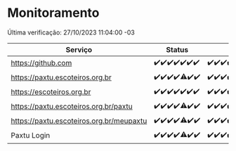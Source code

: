 # Monitoramento

Última verificação: 27/10/2023 11:04:00 -03

|Serviço|Status|Últimas 24h|
|---|---|---|
|https://github.com|<span title="2023-10-20: OK=24">✔️</span><span title="2023-10-21: OK=24">✔️</span><span title="2023-10-22: OK=24">✔️</span><span title="2023-10-23: OK=24">✔️</span><span title="2023-10-24: OK=24">✔️</span><span title="2023-10-25: OK=24">✔️</span><span title="2023-10-26: OK=14">✔️</span>|<span title="26/10/2023 11:04:00 -03 : 200">✔️</span><span title="26/10/2023 12:05:00 -03 : 200">✔️</span><span title="26/10/2023 13:07:00 -03 : 200">✔️</span><span title="26/10/2023 14:04:00 -03 : 200">✔️</span><span title="26/10/2023 15:07:00 -03 : 200">✔️</span><span title="26/10/2023 16:03:00 -03 : 200">✔️</span><span title="26/10/2023 17:06:00 -03 : 200">✔️</span><span title="26/10/2023 18:04:00 -03 : 200">✔️</span><span title="26/10/2023 19:03:00 -03 : 200">✔️</span><span title="26/10/2023 20:05:00 -03 : 200">✔️</span><span title="26/10/2023 21:28:00 -03 : 200">✔️</span><span title="26/10/2023 22:39:00 -03 : 200">✔️</span><span title="26/10/2023 23:13:00 -03 : 200">✔️</span><span title="27/10/2023 00:06:00 -03 : 200">✔️</span><span title="27/10/2023 01:07:00 -03 : 200">✔️</span><span title="27/10/2023 02:05:00 -03 : 200">✔️</span><span title="27/10/2023 03:08:00 -03 : 200">✔️</span><span title="27/10/2023 04:04:00 -03 : 200">✔️</span><span title="27/10/2023 05:08:00 -03 : 200">✔️</span><span title="27/10/2023 06:05:00 -03 : 200">✔️</span><span title="27/10/2023 07:06:00 -03 : 200">✔️</span><span title="27/10/2023 08:03:00 -03 : 200">✔️</span><span title="27/10/2023 09:10:00 -03 : 200">✔️</span><span title="27/10/2023 10:07:00 -03 : 200">✔️</span><span title="27/10/2023 11:04:00 -03 : 200">✔️</span>|
|https://paxtu.escoteiros.org.br|<span title="2023-10-20: OK=24">✔️</span><span title="2023-10-21: OK=24">✔️</span><span title="2023-10-22: OK=24">✔️</span><span title="2023-10-23: OK=24">✔️</span><span title="2023-10-24: OK=17, Falhas=7">⚠️</span><span title="2023-10-25: OK=24">✔️</span><span title="2023-10-26: OK=14">✔️</span>|<span title="26/10/2023 11:04:00 -03 : 200">✔️</span><span title="26/10/2023 12:05:00 -03 : 200">✔️</span><span title="26/10/2023 13:07:00 -03 : 200">✔️</span><span title="26/10/2023 14:04:00 -03 : 200">✔️</span><span title="26/10/2023 15:07:00 -03 : 200">✔️</span><span title="26/10/2023 16:03:00 -03 : 200">✔️</span><span title="26/10/2023 17:06:00 -03 : 200">✔️</span><span title="26/10/2023 18:04:00 -03 : 200">✔️</span><span title="26/10/2023 19:03:00 -03 : 200">✔️</span><span title="26/10/2023 20:05:00 -03 : 200">✔️</span><span title="26/10/2023 21:28:00 -03 : 200">✔️</span><span title="26/10/2023 22:39:00 -03 : 200">✔️</span><span title="26/10/2023 23:13:00 -03 : 200">✔️</span><span title="27/10/2023 00:06:00 -03 : 200">✔️</span><span title="27/10/2023 01:07:00 -03 : 200">✔️</span><span title="27/10/2023 02:05:00 -03 : 200">✔️</span><span title="27/10/2023 03:08:00 -03 : 200">✔️</span><span title="27/10/2023 04:04:00 -03 : 200">✔️</span><span title="27/10/2023 05:08:00 -03 : 200">✔️</span><span title="27/10/2023 06:05:00 -03 : 200">✔️</span><span title="27/10/2023 07:06:00 -03 : 200">✔️</span><span title="27/10/2023 08:03:00 -03 : 200">✔️</span><span title="27/10/2023 09:10:00 -03 : 200">✔️</span><span title="27/10/2023 10:07:00 -03 : 200">✔️</span><span title="27/10/2023 11:04:00 -03 : 200">✔️</span>|
|https://escoteiros.org.br|<span title="2023-10-20: OK=24">✔️</span><span title="2023-10-21: OK=24">✔️</span><span title="2023-10-22: OK=24">✔️</span><span title="2023-10-23: OK=24">✔️</span><span title="2023-10-24: OK=24">✔️</span><span title="2023-10-25: OK=24">✔️</span><span title="2023-10-26: OK=14">✔️</span>|<span title="26/10/2023 11:04:00 -03 : 200">✔️</span><span title="26/10/2023 12:05:00 -03 : 200">✔️</span><span title="26/10/2023 13:07:00 -03 : 200">✔️</span><span title="26/10/2023 14:04:00 -03 : 200">✔️</span><span title="26/10/2023 15:07:00 -03 : 200">✔️</span><span title="26/10/2023 16:03:00 -03 : 200">✔️</span><span title="26/10/2023 17:06:00 -03 : 200">✔️</span><span title="26/10/2023 18:04:00 -03 : 200">✔️</span><span title="26/10/2023 19:03:00 -03 : 200">✔️</span><span title="26/10/2023 20:05:00 -03 : 200">✔️</span><span title="26/10/2023 21:28:00 -03 : 200">✔️</span><span title="26/10/2023 22:39:00 -03 : 200">✔️</span><span title="26/10/2023 23:13:00 -03 : 200">✔️</span><span title="27/10/2023 00:06:00 -03 : 200">✔️</span><span title="27/10/2023 01:07:00 -03 : 200">✔️</span><span title="27/10/2023 02:05:00 -03 : 200">✔️</span><span title="27/10/2023 03:08:00 -03 : 200">✔️</span><span title="27/10/2023 04:04:00 -03 : 200">✔️</span><span title="27/10/2023 05:08:00 -03 : 200">✔️</span><span title="27/10/2023 06:05:00 -03 : 200">✔️</span><span title="27/10/2023 07:06:00 -03 : 200">✔️</span><span title="27/10/2023 08:03:00 -03 : 200">✔️</span><span title="27/10/2023 09:10:00 -03 : 200">✔️</span><span title="27/10/2023 10:07:00 -03 : 200">✔️</span><span title="27/10/2023 11:04:00 -03 : 200">✔️</span>|
|https://paxtu.escoteiros.org.br/paxtu|<span title="2023-10-20: OK=24">✔️</span><span title="2023-10-21: OK=24">✔️</span><span title="2023-10-22: OK=24">✔️</span><span title="2023-10-23: OK=24">✔️</span><span title="2023-10-24: OK=17, Falhas=7">⚠️</span><span title="2023-10-25: OK=24">✔️</span><span title="2023-10-26: OK=14">✔️</span>|<span title="26/10/2023 11:04:00 -03 : 200">✔️</span><span title="26/10/2023 12:05:00 -03 : 200">✔️</span><span title="26/10/2023 13:07:00 -03 : 200">✔️</span><span title="26/10/2023 14:04:00 -03 : 200">✔️</span><span title="26/10/2023 15:07:00 -03 : 200">✔️</span><span title="26/10/2023 16:03:00 -03 : 200">✔️</span><span title="26/10/2023 17:06:00 -03 : 200">✔️</span><span title="26/10/2023 18:04:00 -03 : 200">✔️</span><span title="26/10/2023 19:03:00 -03 : 200">✔️</span><span title="26/10/2023 20:05:00 -03 : 200">✔️</span><span title="26/10/2023 21:28:00 -03 : 200">✔️</span><span title="26/10/2023 22:39:00 -03 : 200">✔️</span><span title="26/10/2023 23:13:00 -03 : 200">✔️</span><span title="27/10/2023 00:06:00 -03 : 200">✔️</span><span title="27/10/2023 01:07:00 -03 : 200">✔️</span><span title="27/10/2023 02:05:00 -03 : 200">✔️</span><span title="27/10/2023 03:08:00 -03 : 200">✔️</span><span title="27/10/2023 04:04:00 -03 : 200">✔️</span><span title="27/10/2023 05:08:00 -03 : 200">✔️</span><span title="27/10/2023 06:05:00 -03 : 200">✔️</span><span title="27/10/2023 07:06:00 -03 : 200">✔️</span><span title="27/10/2023 08:03:00 -03 : 200">✔️</span><span title="27/10/2023 09:10:00 -03 : 200">✔️</span><span title="27/10/2023 10:07:00 -03 : 200">✔️</span><span title="27/10/2023 11:04:00 -03 : 200">✔️</span>|
|https://paxtu.escoteiros.org.br/meupaxtu|<span title="2023-10-20: OK=24">✔️</span><span title="2023-10-21: OK=24">✔️</span><span title="2023-10-22: OK=24">✔️</span><span title="2023-10-23: OK=24">✔️</span><span title="2023-10-24: OK=17, Falhas=7">⚠️</span><span title="2023-10-25: OK=24">✔️</span><span title="2023-10-26: OK=14">✔️</span>|<span title="26/10/2023 11:04:00 -03 : 200">✔️</span><span title="26/10/2023 12:05:00 -03 : 200">✔️</span><span title="26/10/2023 13:07:00 -03 : 200">✔️</span><span title="26/10/2023 14:04:00 -03 : 200">✔️</span><span title="26/10/2023 15:07:00 -03 : 200">✔️</span><span title="26/10/2023 16:03:00 -03 : 200">✔️</span><span title="26/10/2023 17:06:00 -03 : 200">✔️</span><span title="26/10/2023 18:04:00 -03 : 200">✔️</span><span title="26/10/2023 19:03:00 -03 : 200">✔️</span><span title="26/10/2023 20:05:00 -03 : 200">✔️</span><span title="26/10/2023 21:28:00 -03 : 200">✔️</span><span title="26/10/2023 22:39:00 -03 : 200">✔️</span><span title="26/10/2023 23:13:00 -03 : 200">✔️</span><span title="27/10/2023 00:06:00 -03 : 200">✔️</span><span title="27/10/2023 01:07:00 -03 : 200">✔️</span><span title="27/10/2023 02:05:00 -03 : 200">✔️</span><span title="27/10/2023 03:08:00 -03 : 200">✔️</span><span title="27/10/2023 04:04:00 -03 : 200">✔️</span><span title="27/10/2023 05:08:00 -03 : 200">✔️</span><span title="27/10/2023 06:05:00 -03 : 200">✔️</span><span title="27/10/2023 07:06:00 -03 : 200">✔️</span><span title="27/10/2023 08:03:00 -03 : 200">✔️</span><span title="27/10/2023 09:10:00 -03 : 200">✔️</span><span title="27/10/2023 10:07:00 -03 : 200">✔️</span><span title="27/10/2023 11:04:00 -03 : 200">✔️</span>|
|Paxtu Login|<span title="2023-10-20: OK=24">✔️</span><span title="2023-10-21: OK=24">✔️</span><span title="2023-10-22: OK=24">✔️</span><span title="2023-10-23: OK=24">✔️</span><span title="2023-10-24: OK=17, Falhas=7">⚠️</span><span title="2023-10-25: OK=24">✔️</span><span title="2023-10-26: OK=14">✔️</span>|<span title="26/10/2023 11:04:00 -03 : 200">✔️</span><span title="26/10/2023 12:05:00 -03 : 200">✔️</span><span title="26/10/2023 13:07:00 -03 : 200">✔️</span><span title="26/10/2023 14:04:00 -03 : 200">✔️</span><span title="26/10/2023 15:07:00 -03 : 200">✔️</span><span title="26/10/2023 16:03:00 -03 : 200">✔️</span><span title="26/10/2023 17:06:00 -03 : 200">✔️</span><span title="26/10/2023 18:04:00 -03 : 200">✔️</span><span title="26/10/2023 19:03:00 -03 : 200">✔️</span><span title="26/10/2023 20:05:00 -03 : 200">✔️</span><span title="26/10/2023 21:28:00 -03 : 200">✔️</span><span title="26/10/2023 22:39:00 -03 : 200">✔️</span><span title="26/10/2023 23:13:00 -03 : 200">✔️</span><span title="27/10/2023 00:06:00 -03 : 200">✔️</span><span title="27/10/2023 01:07:00 -03 : 200">✔️</span><span title="27/10/2023 02:05:00 -03 : 200">✔️</span><span title="27/10/2023 03:08:00 -03 : 200">✔️</span><span title="27/10/2023 04:04:00 -03 : 200">✔️</span><span title="27/10/2023 05:08:00 -03 : 200">✔️</span><span title="27/10/2023 06:05:00 -03 : 200">✔️</span><span title="27/10/2023 07:06:00 -03 : 200">✔️</span><span title="27/10/2023 08:03:00 -03 : 200">✔️</span><span title="27/10/2023 09:10:00 -03 : 200">✔️</span><span title="27/10/2023 10:07:00 -03 : 200">✔️</span><span title="27/10/2023 11:04:00 -03 : 200">✔️</span>|
